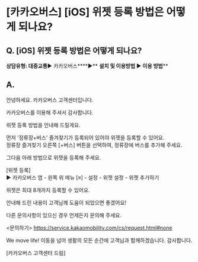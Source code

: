 # [카카오버스] [iOS] 위젯 등록 방법은 어떻게 되나요?

**Q. [iOS] 위젯 등록 방법은 어떻게 되나요?**
-------------------------------

**상담유형: 대중교통**▶ 카카오버스****▶** **설치 및 이용방법 ▶ 이용 방법****

**A.**
------

안녕하세요. 카카오버스 고객센터입니다.

카카오버스를 이용해 주셔서 감사합니다.

위젯 등록 방법을 안내해 드릴게요.

먼저 '정류장+버스' 즐겨찾기가 등록되어 있어야 위젯을 등록할 수 있어요.   
정류장 즐겨찾기 오른쪽 [+버스] 버튼을 선택하여, 정류장에 버스를 추가해 주세요.

그다음 아래 방법으로 위젯을 등록해 주세요.

[위젯 등록]  
▶ 카카오버스 앱 - 왼쪽 위 메뉴 [≡] - 설정 - 위젯 설정 - 위젯 추가하기  
  
위젯은 최대 8개까지 등록할 수 있어요.

안내해 드린 내용이 고객님께 도움이 되었으면 좋겠어요!

다른 문의사항이 있으신 경우 언제든지 문의해 주세요.

<문의하기> <https://service.kakaomobility.com/cs/request.html#none>

We move life! 이동을 넘어 생활의 모든 순간에 고객님과 함께하겠습니다. 감사합니다.

[카카오버스 고객센터 드림]